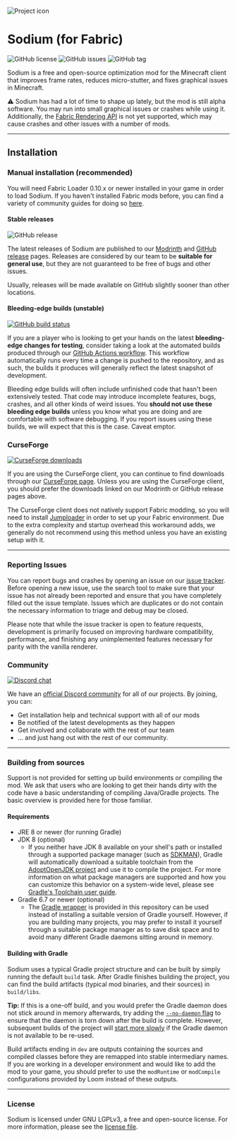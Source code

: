![Project icon](https://git-assets.jellysquid.me/hotlink-ok/sodium/icon-rounded-128px.png)

# Sodium (for Fabric)
![GitHub license](https://img.shields.io/github/license/CaffeineMC/sodium-fabric.svg)
![GitHub issues](https://img.shields.io/github/issues/CaffeineMC/sodium-fabric.svg)
![GitHub tag](https://img.shields.io/github/tag/v/CaffeineMC/sodium-fabric.svg)

Sodium is a free and open-source optimization mod for the Minecraft client that improves frame rates, reduces
micro-stutter, and fixes graphical issues in Minecraft. 

:warning: Sodium has had a lot of time to shape up lately, but the mod is still alpha software. You may run into small
graphical issues or crashes while using it. Additionally, the
[Fabric Rendering API](https://fabricmc.net/wiki/documentation:rendering) is not yet supported, which may cause crashes
and other issues with a number of mods.

---

## Installation

### Manual installation (recommended)

You will need Fabric Loader 0.10.x or newer installed in your game in order to load Sodium. If you haven't installed
Fabric mods before, you can find a variety of community guides for doing so [here](https://fabricmc.net/wiki/install).

#### Stable releases

![GitHub release](https://img.shields.io/github/release/CaffeineMC/sodium-fabric.svg)

The latest releases of Sodium are published to our [Modrinth](https://modrinth.com/mods/sodium) and
[GitHub release](https://github.com/CaffeineMC/sodium-fabric/releases) pages. Releases are considered by our team to be
**suitable for general use**, but they are not guaranteed to be free of bugs and other issues.

Usually, releases will be made available on GitHub slightly sooner than other locations.

#### Bleeding-edge builds (unstable)

[![GitHub build status](https://img.shields.io/github/workflow/status/CaffeineMC/sodium-fabric/gradle-ci/1.16.x/dev)](https://github.com/CaffeineMC/sodium-fabric/actions/workflows/gradle.yml)

If you are a player who is looking to get your hands on the latest **bleeding-edge changes for testing**, consider
taking a look at the automated builds produced through our [GitHub Actions workflow](https://github.com/CaffeineMC/sodium-fabric/actions/workflows/gradle.yml?query=event%3Apush).
This workflow automatically runs every time a change is pushed to the repository, and as such, the builds it produces
will generally reflect the latest snapshot of development.

Bleeding edge builds will often include unfinished code that hasn't been extensively tested. That code may introduce
incomplete features, bugs, crashes, and all other kinds of weird issues. You **should not use these bleeding edge builds**
unless you know what you are doing and are comfortable with software debugging. If you report issues using these builds,
we will expect that this is the case. Caveat emptor.

### CurseForge

[![CurseForge downloads](http://cf.way2muchnoise.eu/full_394468_downloads.svg)](https://www.curseforge.com/minecraft/mc-mods/sodium)

If you are using the CurseForge client, you can continue to find downloads through our
[CurseForge page](https://www.curseforge.com/minecraft/mc-mods/sodium). Unless you are using the CurseForge
client, you should prefer the downloads linked on our Modrinth or GitHub release pages above.

The CurseForge client does not natively support Fabric modding, so you will need to install
[Jumploader](https://www.curseforge.com/minecraft/mc-mods/jumploader) in order to set up your Fabric environment. Due to
the extra complexity and startup overhead this workaround adds, we generally do not recommend using this method unless
you have an existing setup with it.

---

### Reporting Issues

You can report bugs and crashes by opening an issue on our [issue tracker](https://github.com/CaffeineMC/sodium-fabric/issues).
Before opening a new issue, use the search tool to make sure that your issue has not already been reported and ensure
that you have completely filled out the issue template. Issues which are duplicates or do not contain the necessary
information to triage and debug may be closed. 

Please note that while the issue tracker is open to feature requests, development is primarily focused on
improving hardware compatibility, performance, and finishing any unimplemented features necessary for parity with
the vanilla renderer.

### Community
[![Discord chat](https://img.shields.io/badge/chat%20on-discord-7289DA?logo=discord&logoColor=white)](https://jellysquid.me/discord)

We have an [official Discord community](https://jellysquid.me/discord) for all of our projects. By joining, you can:
- Get installation help and technical support with all of our mods 
- Be notified of the latest developments as they happen
- Get involved and collaborate with the rest of our team
- ... and just hang out with the rest of our community.

---

### Building from sources

Support is not provided for setting up build environments or compiling the mod. We ask that
users who are looking to get their hands dirty with the code have a basic understanding of compiling Java/Gradle
projects. The basic overview is provided here for those familiar.

#### Requirements

- JRE 8 or newer (for running Gradle)
- JDK 8 (optional)
  - If you neither have JDK 8 available on your shell's path or installed through a supported package manager (such as
[SDKMAN](https://sdkman.io)), Gradle will automatically download a suitable toolchain from the [AdoptOpenJDK project](https://adoptopenjdk.net/)
and use it to compile the project. For more information on what package managers are supported and how you can
customize this behavior on a system-wide level, please see [Gradle's Toolchain user guide](https://docs.gradle.org/current/userguide/toolchains.html).
- Gradle 6.7 or newer (optional)
  - The [Gradle wrapper](https://docs.gradle.org/current/userguide/gradle_wrapper.html#sec:using_wrapper) is provided in
    this repository can be used instead of installing a suitable version of Gradle yourself. However, if you are building
    many projects, you may prefer to install it yourself through a suitable package manager as to save disk space and to
    avoid many different Gradle daemons sitting around in memory.

#### Building with Gradle

Sodium uses a typical Gradle project structure and can be built by simply running the default `build` task. After Gradle
finishes building the project, you can find the build artifacts (typical mod binaries, and their sources) in
`build/libs`.

**Tip:** If this is a one-off build, and you would prefer the Gradle daemon does not stick around in memory afterwards,
try adding the [`--no-daemon` flag](https://docs.gradle.org/current/userguide/gradle_daemon.html#sec:disabling_the_daemon)
to ensure that the daemon is torn down after the build is complete. However, subsequent builds of the project will
[start more slowly](https://docs.gradle.org/current/userguide/gradle_daemon.html#sec:why_the_daemon) if the Gradle
daemon is not available to be re-used.


Build artifacts ending in `dev` are outputs containing the sources and compiled classes
before they are remapped into stable intermediary names. If you are working in a developer environment and would
like to add the mod to your game, you should prefer to use the `modRuntime` or `modCompile` configurations provided by
Loom instead of these outputs.

---
### License

Sodium is licensed under GNU LGPLv3, a free and open-source license. For more information, please see the
[license file](https://github.com/CaffeineMC/sodium-fabric/blob/1.16.x/dev/LICENSE.txt).
